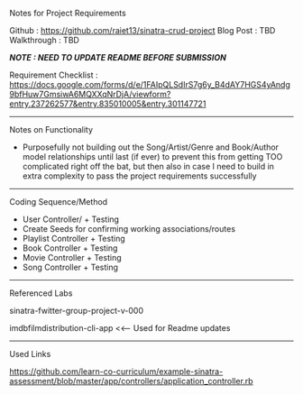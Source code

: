 Notes for Project Requirements

Github : https://github.com/raiet13/sinatra-crud-project
Blog Post : TBD
Walkthrough : TBD

*****NOTE : NEED TO UPDATE README BEFORE SUBMISSION*****

Requirement Checklist : https://docs.google.com/forms/d/e/1FAIpQLSdIrS7g6y_B4dAY7HGS4yAndg9bfHuw7GmsiwA6MQXXqNrDjA/viewform?entry.237262577&entry.835010005&entry.301147721

-------
Notes on Functionality

- Purposefully not building out the Song/Artist/Genre and Book/Author model relationships until last (if ever) to prevent this from getting TOO complicated right off the bat, but then also in case I need to build in extra complexity to pass the project requirements successfully

-------
Coding Sequence/Method

- User Controller/ + Testing
- Create Seeds for confirming working associations/routes
- Playlist Controller + Testing
- Book Controller + Testing
- Movie Controller + Testing
- Song Controller + Testing

-------
Referenced Labs

sinatra-fwitter-group-project-v-000


imdbfilmdistribution-cli-app <<-- Used for Readme updates

-------
Used Links

https://github.com/learn-co-curriculum/example-sinatra-assessment/blob/master/app/controllers/application_controller.rb
